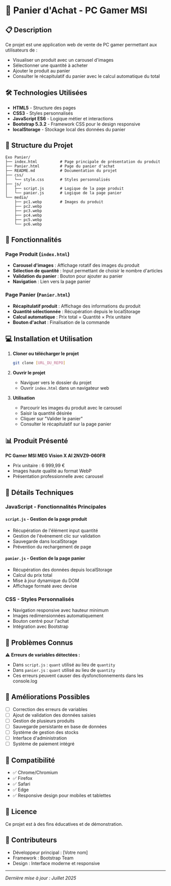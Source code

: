 # 🛒 Panier d'Achat - PC Gamer MSI

## 📋 Description

Ce projet est une application web de vente de PC gamer permettant aux utilisateurs de :
- Visualiser un produit avec un carousel d'images
- Sélectionner une quantité à acheter
- Ajouter le produit au panier
- Consulter le récapitulatif du panier avec le calcul automatique du total

## 🛠️ Technologies Utilisées

- **HTML5** - Structure des pages
- **CSS3** - Styles personnalisés
- **JavaScript ES6** - Logique métier et interactions
- **Bootstrap 5.3.2** - Framework CSS pour le design responsive
- **localStorage** - Stockage local des données du panier

## 📁 Structure du Projet

```
Exo Panier/
├── index.html          # Page principale de présentation du produit
├── Panier.html         # Page du panier d'achat
├── README.md           # Documentation du projet
├── css/
│   └── style.css       # Styles personnalisés
├── js/
│   ├── script.js       # Logique de la page produit
│   └── panier.js       # Logique de la page panier
└── media/
    ├── pc1.webp        # Images du produit
    ├── pc2.webp
    ├── pc3.webp
    ├── pc4.webp
    ├── pc5.webp
    └── pc6.webp
```

## 🚀 Fonctionnalités

### Page Produit (`index.html`)
- **Carousel d'images** : Affichage rotatif des images du produit
- **Sélection de quantité** : Input permettant de choisir le nombre d'articles
- **Validation du panier** : Bouton pour ajouter au panier
- **Navigation** : Lien vers la page panier

### Page Panier (`Panier.html`)
- **Récapitulatif produit** : Affichage des informations du produit
- **Quantité sélectionnée** : Récupération depuis le localStorage
- **Calcul automatique** : Prix total = Quantité × Prix unitaire
- **Bouton d'achat** : Finalisation de la commande

## 💻 Installation et Utilisation

1. **Cloner ou télécharger le projet**
   ```bash
   git clone [URL_DU_REPO]
   ```

2. **Ouvrir le projet**
   - Naviguer vers le dossier du projet
   - Ouvrir `index.html` dans un navigateur web

3. **Utilisation**
   - Parcourir les images du produit avec le carousel
   - Saisir la quantité désirée
   - Cliquer sur "Valider le panier"
   - Consulter le récapitulatif sur la page panier

## 📊 Produit Présenté

**PC Gamer MSI MEG Vision X AI 2NVZ9-060FR**
- Prix unitaire : 6 999,99 €
- Images haute qualité au format WebP
- Présentation professionnelle avec carousel

## 🔧 Détails Techniques

### JavaScript - Fonctionnalités Principales

#### `script.js` - Gestion de la page produit
- Récupération de l'élément input quantité
- Gestion de l'événement clic sur validation
- Sauvegarde dans localStorage
- Prévention du rechargement de page

#### `panier.js` - Gestion de la page panier
- Récupération des données depuis localStorage
- Calcul du prix total
- Mise à jour dynamique du DOM
- Affichage formaté avec devise

### CSS - Styles Personnalisés
- Navigation responsive avec hauteur minimum
- Images redimensionnées automatiquement
- Bouton centré pour l'achat
- Intégration avec Bootstrap

## 🐛 Problèmes Connus

⚠️ **Erreurs de variables détectées :**
- Dans `script.js` : `quant` utilisé au lieu de `quantity`
- Dans `panier.js` : `quant` utilisé au lieu de `quantity`
- Ces erreurs peuvent causer des dysfonctionnements dans les console.log

## 🔄 Améliorations Possibles

- [ ] Correction des erreurs de variables
- [ ] Ajout de validation des données saisies
- [ ] Gestion de plusieurs produits
- [ ] Sauvegarde persistante en base de données
- [ ] Système de gestion des stocks
- [ ] Interface d'administration
- [ ] Système de paiement intégré

## 📱 Compatibilité

- ✅ Chrome/Chromium
- ✅ Firefox
- ✅ Safari
- ✅ Edge
- ✅ Responsive design pour mobiles et tablettes

## 📄 Licence

Ce projet est à des fins éducatives et de démonstration.

## 👥 Contributeurs

- Développeur principal : [Votre nom]
- Framework : Bootstrap Team
- Design : Interface moderne et responsive

---

*Dernière mise à jour : Juillet 2025*
